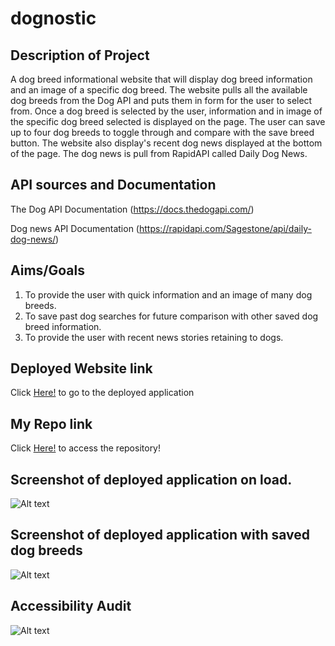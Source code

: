 # dognostic

## Description of Project
A dog breed informational website that will display dog breed information and an image of a specific dog breed. The website pulls all the available dog breeds from the Dog API and puts them in form for the user to select from. Once a dog breed is selected by the user, information and in image of the specific dog breed selected is displayed on the page. The user can save up to four dog breeds to toggle through and compare with the save breed button. The website also display's recent dog news displayed at the bottom of the page. The dog news is pull from RapidAPI called Daily Dog News. 

## API sources and Documentation

The Dog API Documentation
(https://docs.thedogapi.com/)

Dog news API Documentation
(https://rapidapi.com/Sagestone/api/daily-dog-news/)

## Aims/Goals

1. To provide the user with quick information and an image of many dog breeds.
2. To save past dog searches for future comparison with other saved dog breed information. 
3. To provide the user with recent news stories retaining to dogs.

## Deployed Website link
Click [Here!](https://boolean-hooligans.github.io/dognostic-1/) to go to the deployed application

## My Repo link
Click [Here!](https://github.com/Boolean-Hooligans/dognostic-1) to access the repository!

## Screenshot of deployed application on load.
![Alt text](https://github.com/Boolean-Hooligans/dognostic-1/blob/feature/newAPIkey/assets/images/page_on_load.png)

## Screenshot of deployed application with saved dog breeds
![Alt text](https://github.com/Boolean-Hooligans/dognostic-1/blob/feature/newAPIkey/assets/images/page_with_storage.png)

## Accessibility Audit
![Alt text](https://github.com/Boolean-Hooligans/dognostic-1/blob/feature/newAPIkey/assets/images/Lighthouse_Screenshot.png)
